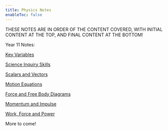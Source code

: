 ```yaml
---
title: Physics Notes
enableToc: false
---
```

THESE NOTES ARE IN ORDER OF THE CONTENT COVERED, WITH INITIAL CONTENT AT THE TOP, AND FINAL CONTENT AT THE BOTTOM!

Year 11 Notes:

[Key Variables](Physics/Variable.md)

[Science Inquiry Skills](Physics/SIS.md)

[Scalars and Vectors](Physics/ScaVec.md)

[Motion Equations](Physics/Motion.md)

[Force and Free Body Diagrams](Physics/Force.md) 

[Momentum and Impulse](Physics/Momentum.md)

[Work, Force and Power](Physics/WorkForcePower.md)

More to come!
